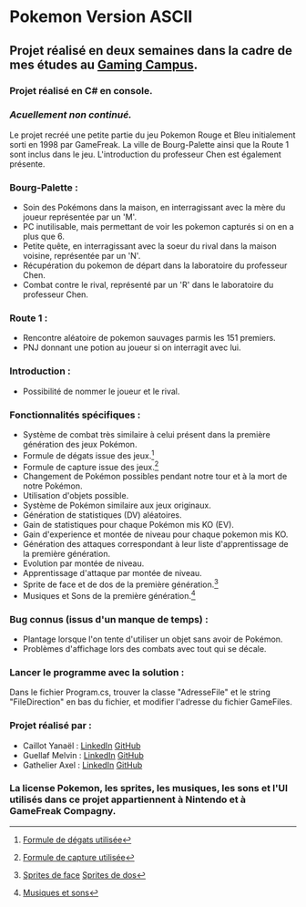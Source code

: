 # Pokemon Version ASCII

## Projet réalisé en deux semaines dans la cadre de mes études au [Gaming Campus](https://gamingcampus.fr).
### Projet réalisé en C# en console.
### *Acuellement non continué.*


Le projet recréé une petite partie du jeu Pokemon Rouge et Bleu initialement sorti en 1998 par GameFreak.
La ville de Bourg-Palette ainsi que la Route 1 sont inclus dans le jeu. L'introduction du professeur Chen est également présente.

### Bourg-Palette :

* Soin des Pokémons dans la maison, en interragissant avec la mère du joueur représentée par un 'M'.
* PC inutilisable, mais permettant de voir les pokemon capturés si on en a plus que 6.
* Petite quête, en interragissant avec la soeur du rival dans la maison voisine, représentée par un 'N'.
* Récupération du pokemon de départ dans la laboratoire du professeur Chen.
* Combat contre le rival, représenté par un 'R' dans le laboratoire du professeur Chen.

### Route 1 :

* Rencontre aléatoire de pokemon sauvages parmis les 151 premiers.
* PNJ donnant une potion au joueur si on interragit avec lui.

### Introduction : 

* Possibilité de nommer le joueur et le rival.



### Fonctionnalités spécifiques :

* Système de combat très similaire à celui présent dans la première génération des jeux Pokémon.
 * Formule de dégats issue des jeux.[^1]
 * Formule de capture issue des jeux.[^2]
 * Changement de Pokémon possibles pendant notre tour et à la mort de notre Pokémon.
 * Utilisation d'objets possible.
* Système de Pokémon similaire aux jeux originaux.
 * Génération de statistiques (DV) aléatoires.
 * Gain de statistiques pour chaque Pokémon mis KO (EV).
 * Gain d'experience et montée de niveau pour chaque pokemon mis KO.
 * Génération des attaques correspondant à leur liste d'apprentissage de la première génération.
 * Evolution par montée de niveau.
 * Apprentissage d'attaque par montée de niveau.
 * Sprite de face et de dos de la première génération.[^3]
* Musiques et Sons de la première génération.[^4]



### Bug connus (issus d'un manque de temps) : 

* Plantage lorsque l'on tente d'utiliser un objet sans avoir de Pokémon.
* Problèmes d'affichage lors des combats avec tout qui se décale. 

### Lancer le programme avec la solution :
Dans le fichier Program.cs, trouver la classe "AdresseFile" et le string "FileDirection" en bas du fichier, et modifier l'adresse du fichier GameFiles.


### Projet réalisé par :

* Caillot Yanaël : [LinkedIn](https://www.linkedin.com/in/ycaillot/) [GitHub](https://github.com/Dranemo)
* Guellaf Melvin : [LinkedIn](https://www.linkedin.com/in/melvin-guellaff-353628202/) [GitHub](https://github.com/MGuellaf)
* Gathelier Axel : [LinkedIn](https://www.linkedin.com/in/axel-gathelier-13198b252/) [GitHub](https://github.com/GolfOcean334)

### La license Pokemon, les sprites, les musiques, les sons et l'UI utilisés dans ce projet appartiennent à Nintendo et à GameFreak Compagny.


[^1]: [Formule de dégats utilisée](https://www.pokebip.com/page/jeuxvideo/guide_tactique_strategie_pokemon/formules_mathematiques)
[^2]: [Formule de capture utilisée](https://www.pokepedia.fr/Capture_de_Pokémon)
[^3]: [Sprites de face](https://www.pokencyclopedia.info/fr/index.php?id=sprites/gen1/spr_red-blue_gb) [Sprites de dos](https://www.pokencyclopedia.info/fr/index.php?id=sprites/gen1/spr-b_red-blue_gb)
[^4]: [Musiques et sons](https://www.zophar.net/music/gameboy-gbs/pokemon-red)

